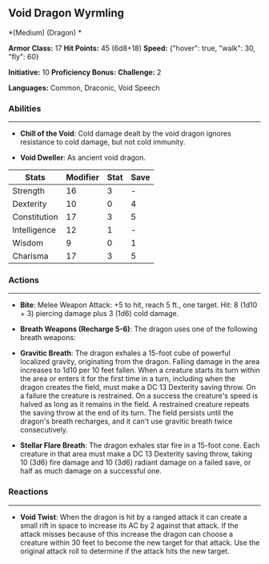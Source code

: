 ## Void Dragon Wyrmling
*(Medium) (Dragon) *

**Armor Class:** 17
**Hit Points:** 45 (6d8+18)
**Speed:** {"hover": true, "walk": 30, "fly": 60}

**Initiative:** 10
**Proficiency Bonus:**
**Challenge:** 2

**Languages:** Common, Draconic, Void Speech

### Abilities
 --- 
- **Chill of the Void**: Cold damage dealt by the void dragon ignores resistance to cold damage, but not cold immunity.

- **Void Dweller**: As ancient void dragon.



| Stats | Modifier | Stat | Save
| ---- | ---- | ---- | ---- |
| Strength | 16 | 3 | - |
| Dexterity | 10 | 0 | 4 |
| Constitution | 17 | 3 | 5 |
| Intelligence | 12 | 1 | - |
| Wisdom | 9 | 0 | 1 |
| Charisma | 17 | 3 | 5 |

### Actions
 --- 
- **Bite**: Melee Weapon Attack: +5 to hit, reach 5 ft., one target. Hit: 8 (1d10 + 3) piercing damage plus 3 (1d6) cold damage.

- **Breath Weapons (Recharge 5-6)**: The dragon uses one of the following breath weapons:

- **Gravitic Breath**: The dragon exhales a 15-foot cube of powerful localized gravity, originating from the dragon. Falling damage in the area increases to 1d10 per 10 feet fallen. When a creature starts its turn within the area or enters it for the first time in a turn, including when the dragon creates the field, must make a DC 13 Dexterity saving throw. On a failure the creature is restrained. On a success the creature's speed is halved as long as it remains in the field. A restrained creature repeats the saving throw at the end of its turn. The field persists until the dragon's breath recharges, and it can't use gravitic breath twice consecutively.

- **Stellar Flare Breath**: The dragon exhales star fire in a 15-foot cone. Each creature in that area must make a DC 13 Dexterity saving throw, taking 10 (3d6) fire damage and 10 (3d6) radiant damage on a failed save, or half as much damage on a successful one.

### Reactions
 --- 
- **Void Twist**: When the dragon is hit by a ranged attack it can create a small rift in space to increase its AC by 2 against that attack. If the attack misses because of this increase the dragon can choose a creature within 30 feet to become the new target for that attack. Use the original attack roll to determine if the attack hits the new target.

